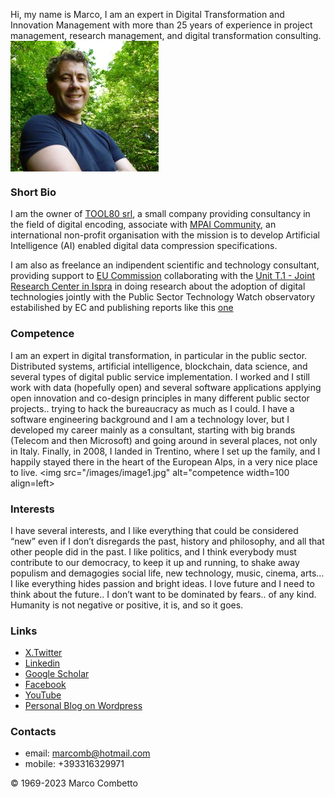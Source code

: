 
Hi, my name is Marco, I am an expert in Digital Transformation and Innovation Management with more than 25 years of experience in project management, research management, and digital transformation consulting.
<a href="https://www.linkedin.com/in/marcomb/"><img src="images/marcomb.png" alt="marcomb" align="center" height="209" width="237" ></a>

### Short Bio
I am the owner of [TOOL80 srl](https://www.tool80.it), a small company providing consultancy in the field of digital encoding, associate with [MPAI Community](https://mpai.community), an international non-profit organisation with the mission is to develop Artificial Intelligence (AI) enabled digital data compression specifications.

I am also as freelance an indipendent scientific and technology consultant, providing support to [EU Commission](https://commission.europa.eu/about-european-commission/departments-and-executive-agencies/informatics_en) collaborating with the [Unit T.1 - Joint Research Center in Ispra](https://op.europa.eu/en/web/who-is-who/organization/-/organization/JRC/COM_CRF_18002) in doing research about the adoption of digital technologies jointly with the Public Sector Technology Watch observatory estabilished by EC and publishing reports like this [one](https://publications.jrc.ec.europa.eu/repository/handle/JRC129301)

### Competence
I am an expert in digital transformation, in particular in the public sector. Distributed systems, artificial intelligence, blockchain, data science, and several types of digital public service implementation. 
I worked and I still work with data (hopefully open) and several software applications applying open innovation and co-design principles in many different public sector projects.. trying to hack the bureaucracy as much as I could. I have a software engineering background and I am a technology lover, but I developed my career mainly as a consultant, starting with big brands (Telecom and then Microsoft) and going around in several places, not only in Italy. Finally, in 2008, I landed in Trentino, where I set up the family, and I happily stayed there in the heart of the European Alps, in a very nice place to live.
<img src="/images/image1.jpg" alt="competence width=100 align=left>

### Interests
I have several interests, and I like everything that could be considered “new” even if I don’t disregards the past, history and philosophy, and all that other people did in the past. 
I like politics, and I think everybody must contribute to our democracy, to keep it up and running, to shake away populism and demagogies
social life, new technology, music, cinema, arts… I like everything hides passion and bright ideas. 
I love future and I need to think about the future.. I don’t want to be dominated by fears.. of any kind. 
Humanity is not negative or positive, it is, and so it goes.

### Links
- [X.Twitter](https://twitter.com/marcomb)
- [Linkedin](https://www.linkedin.com/in/marcomb/)
- [Google Scholar](https://scholar.google.com/citations?user=VA6U5LgAAAAJ&hl=en)
- [Facebook](https://www.facebook.com/marcomb)
- [YouTube](https://www.youtube.com/channel/UCW5EnzxpFCW1Wh2t8kYq0_w)
- [Personal Blog on Wordpress](https://marcomb.wordpress.com/)

### Contacts
- email: marcomb@hotmail.com
- mobile: +393316329971

<footer>

&copy; 1969-2023 Marco Combetto 

</footer>

